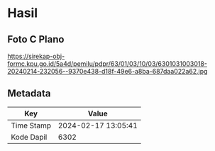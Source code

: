 # Hasil

## Foto C Plano

https://sirekap-obj-formc.kpu.go.id/5a4d/pemilu/pdpr/63/01/03/10/03/6301031003018-20240214-232056--9370e438-d18f-49e6-a8ba-687daa022a62.jpg


## Metadata

| Key        | Value               |
| ---------- | ------------------- |
| Time Stamp | 2024-02-17 13:05:41 |
| Kode Dapil | 6302                |



